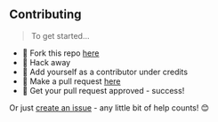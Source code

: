 ## Contributing

> To get started...

- 🍴 Fork this repo [here](https://github.com/FrancesCoronel/dotfiles/fork)
- 🔨 Hack away
- 👥 Add yourself as a contributor under credits
- 🔧 Make a pull request [here](https://github.com/FrancesCoronel/dotfiles/compare)
- 🎉 Get your pull request approved - success!

Or just [create an issue](https://github.com/FrancesCoronel/dotfiles/issues) - any little bit of help counts! 😊
